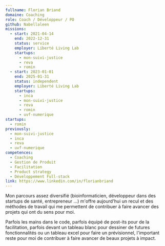 ```yaml
---
fullname: Florian Briand
domaine: Coaching
role: Coach / Développeur / PO
github: Nabellaleen
missions:
  - start: 2021-04-14
    end: 2022-12-31
    status: service
    employer: Liberté Living Lab
    startups:
      - mon-suivi-justice
      - reva
      - romin
  - start: 2023-01-01
    end: 2025-01-31
    status: independent
    employer: Liberté Living Lab
    startups:
      - inca
      - mon-suivi-justice
      - reva
      - romin
      - uvf-numerique
startups:
  - romin
previously:
  - mon-suivi-justice
  - inca
  - reva
  - uvf-numerique
competences:
  - Coaching
  - Gestion de Produit
  - Facilitation
  - Product strategy
  - Développement Full-stack
link: https://www.linkedin.com/in/florianbriand
---
```

Mon parcours assez diversifié (bioinformaticien, développeur dans des startups de santé, entrepreneur ...) m'offre aujourd'hui un recul et des méthodes de travail qui me permettent de contribuer à faire avancer des projets qui ont du sens pour moi.

Parfois les mains dans le code, parfois équipé de post-its pour de la facilitation, parfois devant un tableau blanc pour dessiner de futures fonctionnalités ou un tableau excel pour faire un prévisionnel, l'important reste pour moi de contribuer à faire avancer de beaux projets à impact.